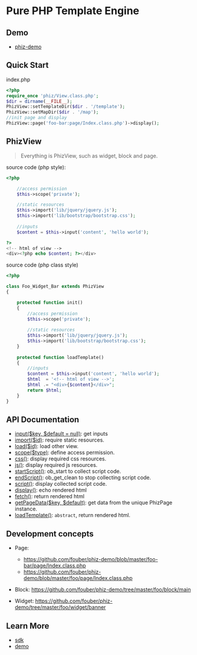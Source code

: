 Pure PHP Template Engine
=======

## Demo

* [phiz-demo](https://github.com/fouber/phiz-demo)

## Quick Start

index.php

```php
<?php
require_once 'phiz/View.class.php';
$dir = dirname(__FILE__);
PhizView::setTemplateDir($dir . '/template');
PhizView::setMapDir($dir . '/map');
//init page and display
PhizView::page('foo-bar:page/Index.class.php')->display();
```

## PhizView

> Everything is PhizView, such as widget, block and page.

source code (php style):

```php
<?php

    //access permission
    $this->scope('private');

    //static resources
    $this->import('lib/jquery/jquery.js');
    $this->import('lib/bootstrap/bootstrap.css');
    
    //inputs
    $content = $this->input('content', 'hello world');

?>
<!-- html of view -->
<div><?php echo $content; ?></div>
```

source code (php class style)

```php
<?php

class Foo_Widget_Bar extends PhizView
{

    protected function init()
    {
        //access permission
        $this->scope('private');
        
        //static resources
        $this->import('lib/jquery/jquery.js');
        $this->import('lib/bootstrap/bootstrap.css');
    }
    
    protected function loadTemplate()
    {
        //inputs
        $content = $this->input('content', 'hello world');
        $html  = '<!-- html of view -->';
        $html .= "<div>{$content}</div>";
        return $html;
    }
}
```

## API Documentation

* [input($key, $default = null)](https://github.com/fouber/phiz-demo/blob/master/common/layout/skeleton/skeleton.php#L12-L15): get inputs
* [import($id)](https://github.com/fouber/phiz-demo/blob/master/common/layout/skeleton/skeleton.php#L3-L6): require static resources.
* [load($id)](https://github.com/fouber/phiz-demo/blob/master/common/layout/skeleton/skeleton.php#L21): load other view.
* [scope($type)](https://github.com/fouber/phiz-demo/blob/master/foo/widget/table/table.php#L3): define access permission.
* [css()](https://github.com/fouber/phiz-demo/blob/master/common/layout/skeleton/skeleton.php#L24): display required css resources.
* [js()](https://github.com/fouber/phiz-demo/blob/master/common/layout/skeleton/skeleton.php#L29): display required js resources.
* [startScript()](https://github.com/fouber/phiz-demo/blob/master/foo-bar/widget/left/left.php#L12): ob_start to collect script code.
* [endScript()](https://github.com/fouber/phiz-demo/blob/master/foo-bar/widget/left/left.php#L12): ob_get_clean to stop collecting script code.
* [script()](https://github.com/fouber/phiz-demo/blob/master/common/layout/skeleton/skeleton.php#L30): display collected script code.
* [display()](https://github.com/fouber/phiz-demo/blob/master/foo-bar/index.php#L11): echo rendered html
* [fetch()](https://github.com/fouber/phiz-demo/blob/master/foo-bar/page/Index.class.php#L21): return rendered html
* [getPageData($key, $default)](https://github.com/fouber/phiz-demo/blob/master/common/layout/skeleton/skeleton.php#L12): get data from the unique PhizPage instance.
* [loadTemplate()](https://github.com/fouber/phiz-demo/blob/master/foo-bar/page/Index.class.php#L12-L29): ``abstract``, return rendered html.

## Development concepts

* Page:

    * https://github.com/fouber/phiz-demo/blob/master/foo-bar/page/Index.class.php
    * https://github.com/fouber/phiz-demo/blob/master/foo/page/Index.class.php

* Block: https://github.com/fouber/phiz-demo/tree/master/foo/block/main

* Widget: https://github.com/fouber/phiz-demo/tree/master/foo/widget/banner

## Learn More

* [sdk](https://github.com/fouber/phiz-tool)
* [demo](https://github.com/fouber/phiz-demo)